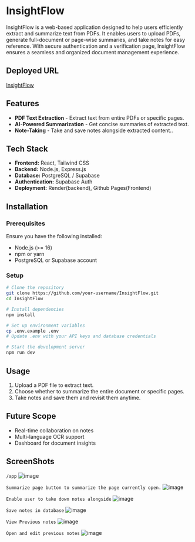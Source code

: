 # InsightFlow

InsightFlow is a web-based application designed to help users efficiently extract and summarize text from PDFs. It enables users to upload PDFs, generate full-document or page-wise summaries, and take notes for easy reference. With secure authentication and a verification page, InsightFlow ensures a seamless and organized document management experience.

## Deployed URL

[InsightFlow](https://priyanshu-2005.github.io/InsightFlow/)

## Features

- **PDF Text Extraction** - Extract text from entire PDFs or specific pages.
- **AI-Powered Summarization** - Get concise summaries of extracted text.
- **Note-Taking** - Take and save notes alongside extracted content..
<!-- - **Visibility Control** - Manage document visibility and access. -->

## Tech Stack

- **Frontend:** React, Tailwind CSS
- **Backend:** Node.js, Express.js
- **Database:** PostgreSQL / Supabase
- **Authentication:** Supabase Auth
- **Deployment:** Render(backend), Github Pages(Frontend)

## Installation

### Prerequisites

Ensure you have the following installed:

- Node.js (>= 16)
- npm or yarn
- PostgreSQL or Supabase account

### Setup

```bash
# Clone the repository
git clone https://github.com/your-username/InsightFlow.git
cd InsightFlow

# Install dependencies
npm install

# Set up environment variables
cp .env.example .env
# Update .env with your API keys and database credentials

# Start the development server
npm run dev
```

## Usage

1. Upload a PDF file to extract text.
2. Choose whether to summarize the entire document or specific pages.
3. Take notes and save them and revisit them anytime.

## Future Scope

- Real-time collaboration on notes
- Multi-language OCR support
- Dashboard for document insights

## ScreenShots
`/app`
![image](https://github.com/user-attachments/assets/c38a0208-81fb-46ad-9400-6d8f4173c5d1)

`Summarize page button to summarize the page currently open.`
![image](https://github.com/user-attachments/assets/b79c12f6-d06f-4963-a71f-aae797bf9f1b)

`Enable user to take down notes alongside`
![image](https://github.com/user-attachments/assets/b4b50187-7689-47b7-87be-291be6e52d75)

`Save notes in database`
![image](https://github.com/user-attachments/assets/54189e08-87a0-49f5-a0e8-5c8c8d6a4bf0)

`View Previous notes`
![image](https://github.com/user-attachments/assets/8695205b-d57b-408c-818c-320325524f0d)

`Open and edit previous notes`
![image](https://github.com/user-attachments/assets/dce83a0c-5bef-452f-840e-3e7c24c0659d)





